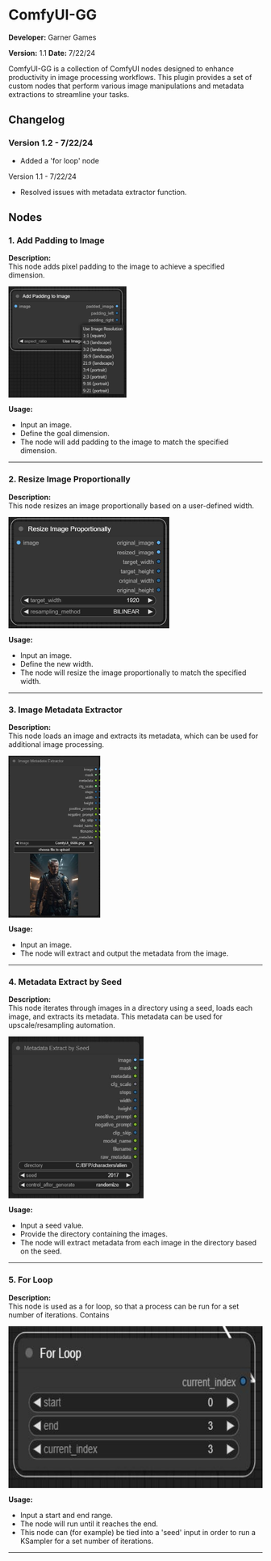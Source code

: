 # ComfyUI-GG

**Developer:** Garner Games

**Version:** 1.1 
**Date:** 7/22/24

ComfyUI-GG is a collection of ComfyUI nodes designed to enhance productivity in image processing workflows. This plugin provides a set of custom nodes that perform various image manipulations and metadata extractions to streamline your tasks.

## Changelog


### Version 1.2 - 7/22/24
- Added a 'for loop' node


Version 1.1 - 7/22/24
- Resolved issues with metadata extractor function.


## Nodes

### 1. Add Padding to Image
**Description:**  
This node adds pixel padding to the image to achieve a specified dimension.

<img src="./img/node_padding.jpg" alt="Node Padding" height="220" style="display:block; " />

**Usage:**  
- Input an image.
- Define the goal dimension.
- The node will add padding to the image to match the specified dimension.

---

### 2. Resize Image Proportionally
**Description:**  
This node resizes an image proportionally based on a user-defined width.

<img src="./img/resize_proportionally.jpg" alt="Node Padding" height="220" style="display:block; " />

**Usage:**  
- Input an image.
- Define the new width.
- The node will resize the image proportionally to match the specified width.

---

### 3. Image Metadata Extractor
**Description:**  
This node loads an image and extracts its metadata, which can be used for additional image processing.

<img src="./img/image_metadata.jpg" alt="Node Padding" height="320" style="display:block; " />

**Usage:**  
- Input an image.
- The node will extract and output the metadata from the image.

---

### 4. Metadata Extract by Seed
**Description:**  
This node iterates through images in a directory using a seed, loads each image, and extracts its metadata. This metadata can be used for upscale/resampling automation.

<img src="./img/extract_by_seed.jpg" alt="Node Padding" height="320" style="display:block; " />

**Usage:**  
- Input a seed value.
- Provide the directory containing the images.
- The node will extract metadata from each image in the directory based on the seed.

---

### 5. For Loop
**Description:**  
This node is used as a for loop, so that a process can be run for a set number of iterations. Contains

<img src="./img/for_loop.jpg" alt="Node Padding" height="320" style="display:block; " />

**Usage:**  
- Input a start and end range.
- The node will run until it reaches the end.
- This node can (for example) be tied into a 'seed' input in order to run a KSampler for a set number of iterations.

---

